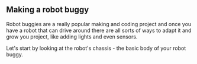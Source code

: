 ## Making a robot buggy

Robot buggies are a really popular making and coding project and once you have a robot that can drive around there are all sorts of ways to adapt it and grow you project, like adding lights and even sensors.

Let's start by looking at the robot's chassis - the basic body of your robot buggy.

